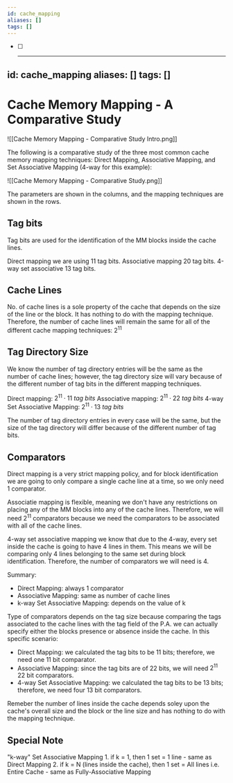 ```yaml
---
id: cache_mapping
aliases: []
tags: []
---
```


- [ ] ---
id: cache_mapping
aliases: []
tags: []
---

# Cache Memory Mapping - A Comparative Study

![[Cache Memory Mapping - Comparative Study Intro.png]]

The following is a comparative study of the three most common cache memory mapping techniques: Direct Mapping, Associative Mapping, and Set Associative Mapping (4-way for this example):

![[Cache Memory Mapping - Comparative Study.png]]

The parameters are shown in the columns, and the mapping techniques are shown in the rows.

## Tag bits
Tag bits are used for the identification of the MM blocks inside the cache lines.

Direct mapping we are using 11 tag bits.
Associative mapping 20 tag bits.
4-way set associative 13 tag bits.

## Cache Lines
No. of cache lines is a sole property of the cache that depends on the size of the line or the block. It has nothing to do with the mapping technique.
Therefore, the number of cache lines will remain the same for all of the different cache mapping techniques:
$2^{11}$

## Tag Directory Size
We know the number of tag directory entries will be the same as the number of cache lines; however, the tag directory size will vary because of the different number of tag bits in the different mapping techniques.

Direct mapping: $2^{11} \cdot 11\ tag\ bits$
Associative mapping: $2^{11} \cdot 22\ tag\ bits$
4-way Set Associative Mapping: $2^{11} \cdot 13\ tag\ bits$

The number of tag directory entries in every case will be the same, but the size of the tag directory will differ because of the different number of tag bits.

## Comparators

Direct mapping is a very strict mapping policy, and for block identification we are going to only compare a single cache line at a time, so we only need 1 comparator.

Associatie mapping is flexible, meaning we don't have any restrictions on placing any of the MM blocks into any of the cache lines. Therefore, we will need $2^{11}$ comparators because we need the comparators to be associated with all of the cache lines.

4-way set associative mapping we know that due to the 4-way, every set inside the cache is going to have 4 lines in them. This means we will be comparing only 4 lines belonging to the same set during block identification. Therefore, the number of comparators we will need is 4.

Summary:
- Direct Mapping: always 1 comparator
- Associative Mapping: same as number of cache lines
- k-way Set Associative Mapping: depends on the value of k

Type of comparators depends on the tag size because comparing the tags associated to the cache lines with the tag field of the P.A. we can actually specify either the blocks presence or absence inside the cache. In this specific scenario:
- Direct Mapping: we calculated the tag bits to be 11 bits; therefore, we need one 11 bit comparator.
- Associative Mapping: since the tag bits are of 22 bits, we will need $2^{11}$ 22 bit comparators.
- 4-way Set Associative Mapping: we calculated the tag bits to be 13 bits; therefore, we need four 13 bit comparators.

Remeber the number of lines inside the cache depends soley upon the cache's overall size and the block or the line size and has nothing to do with the mapping technique.

## Special Note
"k-way" Set Associative Mapping
    1. if k = 1, then 1 set = 1 line
        - same as Direct Mapping
    2. if k = N (lines inside the cache), then 1 set = All lines i.e. Entire Cache
        - same as Fully-Associative Mapping

